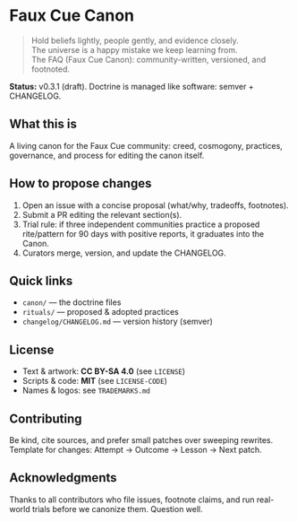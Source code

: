 # Faux Cue Canon

> Hold beliefs lightly, people gently, and evidence closely.  
> The universe is a happy mistake we keep learning from.  
> The FAQ (Faux Cue Canon): community-written, versioned, and footnoted.

**Status:** v0.3.1 (draft). Doctrine is managed like software: semver + CHANGELOG.

## What this is

A living canon for the Faux Cue community: creed, cosmogony, practices,
governance, and process for editing the canon itself.

## How to propose changes

1. Open an issue with a concise proposal (what/why, tradeoffs, footnotes).
2. Submit a PR editing the relevant section(s).
3. Trial rule: if three independent communities practice a proposed rite/pattern
   for 90 days with positive reports, it graduates into the Canon.
4. Curators merge, version, and update the CHANGELOG.

## Quick links

- `canon/` — the doctrine files
- `rituals/` — proposed & adopted practices
- `changelog/CHANGELOG.md` — version history (semver)

## License

- Text & artwork: **CC BY-SA 4.0** (see `LICENSE`)
- Scripts & code: **MIT** (see `LICENSE-CODE`)
- Names & logos: see `TRADEMARKS.md`

## Contributing

Be kind, cite sources, and prefer small patches over sweeping rewrites.
Template for changes: Attempt → Outcome → Lesson → Next patch.

## Acknowledgments

Thanks to all contributors who file issues, footnote claims, and run real-world
trials before we canonize them. Question well.
